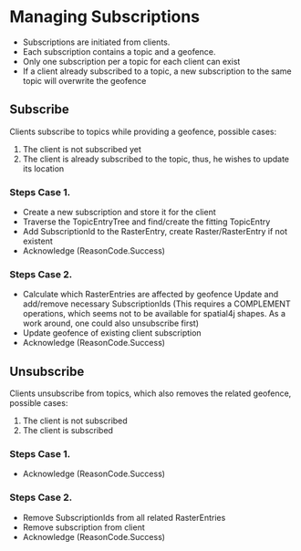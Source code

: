 # Managing Subscriptions

- Subscriptions are initiated from clients.
- Each subscription contains a topic and a geofence.
- Only one subscription per a topic for each client can exist
- If a client already subscribed to a topic, a new subscription to the same topic will overwrite the geofence

## Subscribe

Clients subscribe to topics while providing a geofence, possible cases:
1. The client is not subscribed yet
2. The client is already subscribed to the topic, thus, he wishes to update its location

### Steps Case 1.
- Create a new subscription and store it for the client
- Traverse the TopicEntryTree and find/create the fitting TopicEntry
- Add SubscriptionId to the RasterEntry, create Raster/RasterEntry if not existent
- Acknowledge (ReasonCode.Success)

### Steps Case 2.
- Calculate which RasterEntries are affected by geofence Update and add/remove necessary SubscriptionIds (This requires a COMPLEMENT operations, which seems not to be available for
spatial4j shapes. As a work around, one could also unsubscribe first)
- Update geofence of existing client subscription
- Acknowledge (ReasonCode.Success)

## Unsubscribe

Clients unsubscribe from topics, which also removes the related geofence, possible cases:
1. The client is not subscribed
2. The client is subscribed

### Steps Case 1.
- Acknowledge (ReasonCode.Success)

### Steps Case 2.
- Remove SubscriptionIds from all related RasterEntries
- Remove subscription from client
- Acknowledge (ReasonCode.Success)
